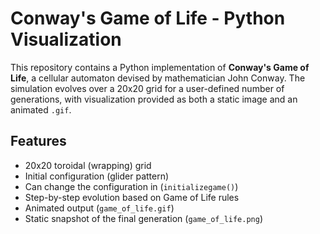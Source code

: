 # Conway's Game of Life - Python Visualization

This repository contains a Python implementation of **Conway's Game of Life**, a cellular automaton devised by mathematician John Conway. The simulation evolves over a 20x20 grid for a user-defined number of generations, with visualization provided as both a static image and an animated `.gif`.

## Features

- 20x20 toroidal (wrapping) grid
- Initial configuration (glider pattern)
- Can change the configuration in (`initializegame()`)
- Step-by-step evolution based on Game of Life rules
- Animated output (`game_of_life.gif`)
- Static snapshot of the final generation (`game_of_life.png`)




